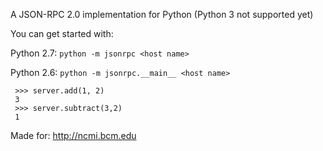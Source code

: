A JSON-RPC 2.0 implementation for Python (Python 3 not supported yet)


You can get started with:

Python 2.7: `python -m jsonrpc <host name>`

Python 2.6: `python -m jsonrpc.__main__ <host name>`


     >>> server.add(1, 2)
     3
     >>> server.subtract(3,2)
     1


Made for:
    http://ncmi.bcm.edu